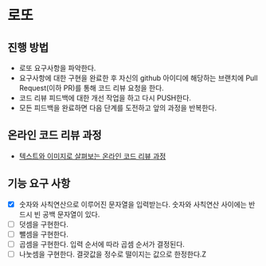 # 로또
## 진행 방법
* 로또 요구사항을 파악한다.
* 요구사항에 대한 구현을 완료한 후 자신의 github 아이디에 해당하는 브랜치에 Pull Request(이하 PR)를 통해 코드 리뷰 요청을 한다.
* 코드 리뷰 피드백에 대한 개선 작업을 하고 다시 PUSH한다.
* 모든 피드백을 완료하면 다음 단계를 도전하고 앞의 과정을 반복한다.

## 온라인 코드 리뷰 과정
* [텍스트와 이미지로 살펴보는 온라인 코드 리뷰 과정](https://github.com/next-step/nextstep-docs/tree/master/codereview)


## 기능 요구 사항
- [x] 숫자와 사칙연산으로 이루어진 문자열을 입력받는다. 숫자와 사칙연산 사이에는 반드시 빈 공백 문자열이 있다.
- [ ] 덧셈을 구현한다.
- [ ] 뺄셈을 구현한다.
- [ ] 곱셈을 구현한다. 입력 순서에 따라 곱셈 순서가 결정된다.
- [ ] 나눗셈을 구현한다. 결괏값을 정수로 떨이지는 값으로 한정한다.Z

